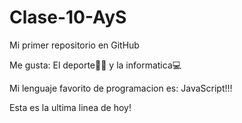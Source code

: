 # Clase-10-AyS

Mi primer repositorio en GitHub

Me gusta: El deporte🏉🥋 y la informatica💻

Mi lenguaje favorito de programacion es: JavaScript!!!

Esta es la ultima linea de hoy!

